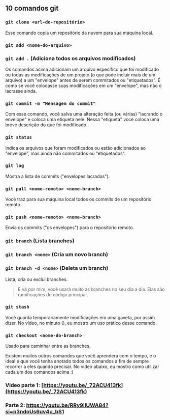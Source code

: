 ## 10 comandos git

### `git clone <url-do-repositório>`

Esse comando copia um repositório da nuvem para sua máquina local.

### `git add <nome-do-arquivo>`
### `git add .` (Adiciona todos os arquivos modificados)

Os comandos acima adicionam um arquivo específico que foi modificado ou todas as modificações de um projeto (o que pode incluir mais de um arquivo) a um "envelope" antes de serem commitados ou "etiquetados". É como se você colocasse suas modificações em um "envelope", mas não o lacrasse ainda.

### `git commit -m "Mensagem do commit"`

Com esse comando, você salva uma alteração feita (ou várias) "lacrando o envelope" e coloca uma etiqueta nele. Nessa "etiqueta" você coloca uma breve descrição do que foi modificado.

### `git status`

Indica os arquivos que foram modificados ou estão adicionados ao "envelope", mas ainda não commitados ou "etiquetados".

### `git log`

Mostra a lista de commits ("envelopes lacrados").

### `git pull <nome-remoto> <nome-branch>`

Você traz para sua máquina local todos os commits de um repositório remoto.

### `git push <nome-remoto> <nome-branch>`

Envia os commits ("os envelopes") para o repositório remoto.

### `git branch` (Lista branches)
### `git branch <nome>` (Cria um novo branch)
### `git branch -d <nome>` (Deleta um branch)

Lista, cria ou exclui branches.

> E vá por mim, você usará muito as branches no seu dia a dia. Elas são ramificações do código principal.

### `git stash`

Você guarda temporariamente modificações em uma gaveta, por assim dizer. No vídeo, no minuto (), eu mostro um uso prático desse comando.

### `git checkout <nome-do-branch>`

Usado para caminhar entre as branches.

Existem muitos outros comandos que você aprenderá com o tempo, e o ideal é que você tenha anotado todos os comandos a fim de sempre recorrer a eles quando precisar. No vídeo abaixo, eu mostro como utilizar cada um dos comandos acima :)

### Vídeo parte 1: [https://youtu.be/_72ACU413fk](https://youtu.be/_72ACU413fk)
### Parte 2: https://youtu.be/RRy9IlUWA84?si=p3ndoUs6uv4u_bS1
